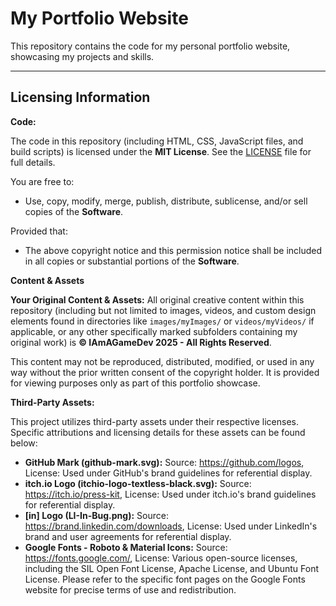 # My Portfolio Website

This repository contains the code for my personal portfolio website, showcasing my projects and skills.

---

## Licensing Information

**Code:**

The code in this repository (including HTML, CSS, JavaScript files, and build scripts) is licensed under the **MIT License**. See the [LICENSE](LICENSE) file for full details.

You are free to:

- Use, copy, modify, merge, publish, distribute, sublicense, and/or sell copies of the **Software**.

Provided that:

- The above copyright notice and this permission notice shall be included in all copies or substantial portions of the **Software**.

**Content & Assets**

**Your Original Content & Assets:**
All original creative content within this repository (including but not limited to images, videos, and custom design elements found in directories like `images/myImages/` or `videos/myVideos/` if applicable, or any other specifically marked subfolders containing my original work) is **© IAmAGameDev 2025 - All Rights Reserved**.

This content may not be reproduced, distributed, modified, or used in any way without the prior written consent of the copyright holder. It is provided for viewing purposes only as part of this portfolio showcase.

**Third-Party Assets:**

This project utilizes third-party assets under their respective licenses. Specific attributions and licensing details for these assets can be found below:

- **GitHub Mark (github-mark.svg):** Source: https://github.com/logos, License: Used under GitHub's brand guidelines for referential display.
- **itch.io Logo (itchio-logo-textless-black.svg):** Source: https://itch.io/press-kit, License: Used under itch.io's brand guidelines for referential display.
- **[in] Logo (LI-In-Bug.png):** Source: https://brand.linkedin.com/downloads, License: Used under LinkedIn's brand and user agreements for referential display.
- **Google Fonts - Roboto & Material Icons:** Source: https://fonts.google.com/, License: Various open-source licenses, including the SIL Open Font License, Apache License, and Ubuntu Font License. Please refer to the specific font pages on the Google Fonts website for precise terms of use and redistribution.

